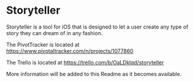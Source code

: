 Storyteller
==========

Storyteller is a tool for iOS that is designed to let a user create any type of story they can dream of in any fashion.

The PivotTracker is located at https://www.pivotaltracker.com/n/projects/1077860

The Trello is located at https://trello.com/b/OaLDklqd/storyteller

More information will be added to this Readme as it becomes available.
